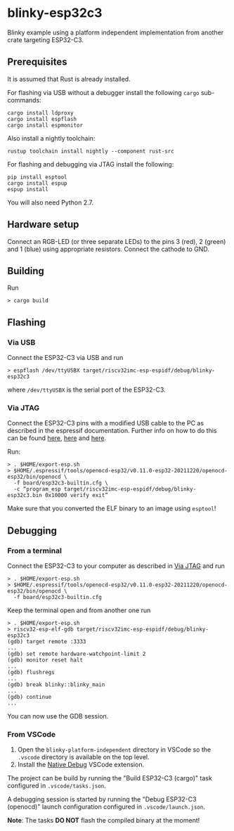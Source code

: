 # blinky-esp32c3

Blinky example using a platform independent implementation from another crate targeting ESP32-C3.

## Prerequisites

It is assumed that Rust is already installed.

For flashing via USB without a debugger install the following `cargo` sub-commands:

```
cargo install ldproxy
cargo install espflash
cargo install espmonitor
```

Also install a nightly toolchain:

```
rustup toolchain install nightly --component rust-src
```

For flashing and debugging via JTAG install the following:

```
pip install esptool
cargo install espup
espup install
```

You will also need Python 2.7.

## Hardware setup

Connect an RGB-LED (or three separate LEDs) to the pins 3 (red), 2 (green) and 1 (blue) using appropriate resistors.
Connect the cathode to GND.

## Building

Run

```
> cargo build
```

## Flashing

### Via USB

Connect the ESP32-C3 via USB and run

```
> espflash /dev/ttyUSBX target/riscv32imc-esp-espidf/debug/blinky-esp32c3
```

where `/dev/ttyUSBX` is the serial port of the ESP32-C3.

### Via JTAG

Connect the ESP32-C3 pins with a modified USB cable to the PC as described in the espressif documentation. Further info on how to do this can be found [here](https://docs.espressif.com/projects/esp-idf/en/latest/esp32c3/api-guides/jtag-debugging/configure-builtin-jtag.html), [here](https://docs.espressif.com/projects/esp-idf/en/latest/esp32c3/api-guides/jtag-debugging/index.html#jtag-debugging-configuring-target) and [here](https://docs.espressif.com/projects/esp-idf/en/latest/esp32c3/api-guides/jtag-debugging/using-debugger.html#command-line).

Run:

```
> . $HOME/export-esp.sh
> $HOME/.espressif/tools/openocd-esp32/v0.11.0-esp32-20211220/openocd-esp32/bin/openocd \
  -f board/esp32c3-builtin.cfg \
  -c “program_esp target/riscv32imc-esp-espidf/debug/blinky-esp32c3.bin 0x10000 verify exit”
```

Make sure that you converted the ELF binary to an image using `esptool`!

## Debugging

### From a terminal

Connect the ESP32-C3 to your computer as described in [Via JTAG](#via-jtag) and run

```
> . $HOME/export-esp.sh
> $HOME/.espressif/tools/openocd-esp32/v0.11.0-esp32-20211220/openocd-esp32/bin/openocd \
  -f board/esp32c3-builtin.cfg
```

Keep the terminal open and from another one run

```
> . $HOME/export-esp.sh
> riscv32-esp-elf-gdb target/riscv32imc-esp-espidf/debug/blinky-esp32c3
(gdb) target remote :3333
...
(gdb) set remote hardware-watchpoint-limit 2
(gdb) monitor reset halt
...
(gdb) flushregs
...
(gdb) break blinky::blinky_main
...
(gdb) continue
...
```

You can now use the GDB session.

### From VSCode

1. Open the `blinky-platform-independent` directory in VSCode so the `.vscode` directory is available on the top level.
2. Install the [Native Debug](https://open-vsx.org/extension/webfreak/debug) VSCode extension.

The project can be build by running the "Build ESP32-C3 (cargo)" task configured in `.vscode/tasks.json`.

A debugging session is started by running the "Debug ESP32-C3 (openocd)" launch configuration configured in `.vscode/launch.json`.

**Note**: The tasks **DO NOT** flash the compiled binary at the moment!
